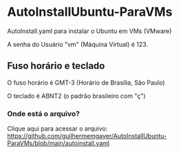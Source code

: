 # AutoInstallUbuntu-ParaVMs
AutoInstall.yaml para instalar o Ubuntu em VMs (VMware)

A senha do Usuário "vm" (Máquina Virtual) é 123.

## Fuso horário e teclado

O fuso horário é GMT-3 (Horário de Brasília, São Paulo)

O teclado é ABNT2 (o padrão brasileiro com "ç")

### Onde está o arquivo?
Clique aqui para acessar o arquivo: https://github.com/guilhermemgayer/AutoInstallUbuntu-ParaVMs/blob/main/autoinstall.yaml
